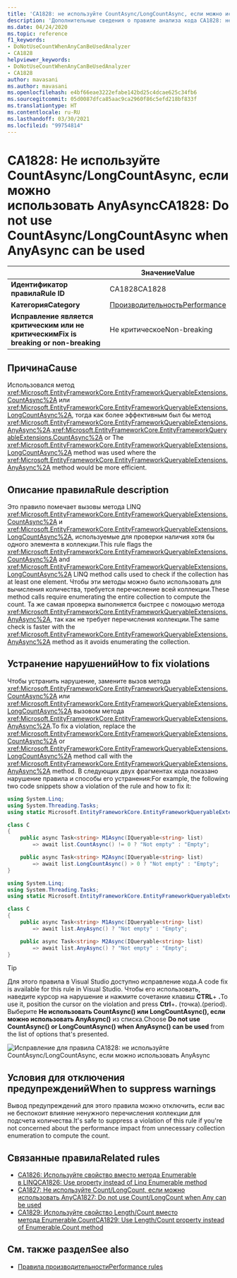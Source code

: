 ```yaml
---
title: 'CA1828: не используйте CountAsync/LongCountAsync, если можно использовать AnyAsync (анализ кода)'
description: 'Дополнительные сведения о правиле анализа кода CA1828: не используйте CountAsync/LongCountAsync, если можно использовать AnyAsync'
ms.date: 04/24/2020
ms.topic: reference
f1_keywords:
- DoNotUseCountWhenAnyCanBeUsedAnalyzer
- CA1828
helpviewer_keywords:
- DoNotUseCountWhenAnyCanBeUsedAnalyzer
- CA1828
author: mavasani
ms.author: mavasani
ms.openlocfilehash: e4bf66eae3222efabe142bd25c4dcae625c34fb6
ms.sourcegitcommit: 05d0087dfca85aac9ca2960f86c5efd218bf833f
ms.translationtype: HT
ms.contentlocale: ru-RU
ms.lasthandoff: 03/30/2021
ms.locfileid: "99754814"
---
```

# <a name="ca1828-do-not-use-countasynclongcountasync-when-anyasync-can-be-used"></a><span data-ttu-id="1b0cf-103">CA1828: Не используйте CountAsync/LongCountAsync, если можно использовать AnyAsync</span><span class="sxs-lookup"><span data-stu-id="1b0cf-103">CA1828: Do not use CountAsync/LongCountAsync when AnyAsync can be used</span></span>

| | <span data-ttu-id="1b0cf-104">Значение</span><span class="sxs-lookup"><span data-stu-id="1b0cf-104">Value</span></span> |
|-|-|
| <span data-ttu-id="1b0cf-105">**Идентификатор правила**</span><span class="sxs-lookup"><span data-stu-id="1b0cf-105">**Rule ID**</span></span> |<span data-ttu-id="1b0cf-106">CA1828</span><span class="sxs-lookup"><span data-stu-id="1b0cf-106">CA1828</span></span>|
| <span data-ttu-id="1b0cf-107">**Категория**</span><span class="sxs-lookup"><span data-stu-id="1b0cf-107">**Category**</span></span> |[<span data-ttu-id="1b0cf-108">Производительность</span><span class="sxs-lookup"><span data-stu-id="1b0cf-108">Performance</span></span>](performance-warnings.md)|
| <span data-ttu-id="1b0cf-109">**Исправление является критическим или не критическим**</span><span class="sxs-lookup"><span data-stu-id="1b0cf-109">**Fix is breaking or non-breaking**</span></span> |<span data-ttu-id="1b0cf-110">Не критическое</span><span class="sxs-lookup"><span data-stu-id="1b0cf-110">Non-breaking</span></span>|

## <a name="cause"></a><span data-ttu-id="1b0cf-111">Причина</span><span class="sxs-lookup"><span data-stu-id="1b0cf-111">Cause</span></span>

<span data-ttu-id="1b0cf-112">Использовался метод <xref:Microsoft.EntityFrameworkCore.EntityFrameworkQueryableExtensions.CountAsync%2A> или <xref:Microsoft.EntityFrameworkCore.EntityFrameworkQueryableExtensions.LongCountAsync%2A>, тогда как более эффективным был бы метод <xref:Microsoft.EntityFrameworkCore.EntityFrameworkQueryableExtensions.AnyAsync%2A>.</span><span class="sxs-lookup"><span data-stu-id="1b0cf-112"><xref:Microsoft.EntityFrameworkCore.EntityFrameworkQueryableExtensions.CountAsync%2A> or The <xref:Microsoft.EntityFrameworkCore.EntityFrameworkQueryableExtensions.LongCountAsync%2A> method was used where the <xref:Microsoft.EntityFrameworkCore.EntityFrameworkQueryableExtensions.AnyAsync%2A> method would be more efficient.</span></span>

## <a name="rule-description"></a><span data-ttu-id="1b0cf-113">Описание правила</span><span class="sxs-lookup"><span data-stu-id="1b0cf-113">Rule description</span></span>

<span data-ttu-id="1b0cf-114">Это правило помечает вызовы метода LINQ <xref:Microsoft.EntityFrameworkCore.EntityFrameworkQueryableExtensions.CountAsync%2A> и <xref:Microsoft.EntityFrameworkCore.EntityFrameworkQueryableExtensions.LongCountAsync%2A>, используемые для проверки наличия хотя бы одного элемента в коллекции.</span><span class="sxs-lookup"><span data-stu-id="1b0cf-114">This rule flags the <xref:Microsoft.EntityFrameworkCore.EntityFrameworkQueryableExtensions.CountAsync%2A> and <xref:Microsoft.EntityFrameworkCore.EntityFrameworkQueryableExtensions.LongCountAsync%2A> LINQ method calls used to check if the collection has at least one element.</span></span> <span data-ttu-id="1b0cf-115">Чтобы эти методы можно было использовать для вычисления количества, требуется перечисление всей коллекции.</span><span class="sxs-lookup"><span data-stu-id="1b0cf-115">These method calls require enumerating the entire collection to compute the count.</span></span> <span data-ttu-id="1b0cf-116">Та же самая проверка выполняется быстрее с помощью метода <xref:Microsoft.EntityFrameworkCore.EntityFrameworkQueryableExtensions.AnyAsync%2A>, так как не требует перечисления коллекции.</span><span class="sxs-lookup"><span data-stu-id="1b0cf-116">The same check is faster with the <xref:Microsoft.EntityFrameworkCore.EntityFrameworkQueryableExtensions.AnyAsync%2A> method as it avoids enumerating the collection.</span></span>

## <a name="how-to-fix-violations"></a><span data-ttu-id="1b0cf-117">Устранение нарушений</span><span class="sxs-lookup"><span data-stu-id="1b0cf-117">How to fix violations</span></span>

<span data-ttu-id="1b0cf-118">Чтобы устранить нарушение, замените вызов метода <xref:Microsoft.EntityFrameworkCore.EntityFrameworkQueryableExtensions.CountAsync%2A> или <xref:Microsoft.EntityFrameworkCore.EntityFrameworkQueryableExtensions.LongCountAsync%2A> вызовом метода <xref:Microsoft.EntityFrameworkCore.EntityFrameworkQueryableExtensions.AnyAsync%2A>.</span><span class="sxs-lookup"><span data-stu-id="1b0cf-118">To fix a violation, replace the <xref:Microsoft.EntityFrameworkCore.EntityFrameworkQueryableExtensions.CountAsync%2A> or <xref:Microsoft.EntityFrameworkCore.EntityFrameworkQueryableExtensions.LongCountAsync%2A> method call with the <xref:Microsoft.EntityFrameworkCore.EntityFrameworkQueryableExtensions.AnyAsync%2A> method.</span></span> <span data-ttu-id="1b0cf-119">В следующих двух фрагментах кода показано нарушение правила и способы его устранения:</span><span class="sxs-lookup"><span data-stu-id="1b0cf-119">For example, the following two code snippets show a violation of the rule and how to fix it:</span></span>

```csharp
using System.Linq;
using System.Threading.Tasks;
using static Microsoft.EntityFrameworkCore.EntityFrameworkQueryableExtensions;

class C
{
    public async Task<string> M1Async(IQueryable<string> list)
        => await list.CountAsync() != 0 ? "Not empty" : "Empty";

    public async Task<string> M2Async(IQueryable<string> list)
        => await list.LongCountAsync() > 0 ? "Not empty" : "Empty";
}
```

```csharp
using System.Linq;
using System.Threading.Tasks;
using static Microsoft.EntityFrameworkCore.EntityFrameworkQueryableExtensions;

class C
{
    public async Task<string> M1Async(IQueryable<string> list)
        => await list.AnyAsync() ? "Not empty" : "Empty";

    public async Task<string> M2Async(IQueryable<string> list)
        => await list.AnyAsync() ? "Not empty" : "Empty";
}
```

> [!TIP]
> <span data-ttu-id="1b0cf-120">Для этого правила в Visual Studio доступно исправление кода.</span><span class="sxs-lookup"><span data-stu-id="1b0cf-120">A code fix is available for this rule in Visual Studio.</span></span> <span data-ttu-id="1b0cf-121">Чтобы его использовать, наведите курсор на нарушение и нажмите сочетание клавиш **CTRL**+ **.**</span><span class="sxs-lookup"><span data-stu-id="1b0cf-121">To use it, position the cursor on the violation and press **Ctrl**+**.**</span></span> <span data-ttu-id="1b0cf-122">(точка).</span><span class="sxs-lookup"><span data-stu-id="1b0cf-122">(period).</span></span> <span data-ttu-id="1b0cf-123">Выберите **Не использовать CountAsync() или LongCountAsync(), если можно использовать AnyAsync()** из списка.</span><span class="sxs-lookup"><span data-stu-id="1b0cf-123">Choose **Do not use CountAsync() or LongCountAsync() when AnyAsync() can be used** from the list of options that's presented.</span></span>
>
> ![Исправление для правила CA1828: не используйте CountAsync/LongCountAsync, если можно использовать AnyAsync](media/ca1828-codefix.png)

## <a name="when-to-suppress-warnings"></a><span data-ttu-id="1b0cf-125">Условия для отключения предупреждений</span><span class="sxs-lookup"><span data-stu-id="1b0cf-125">When to suppress warnings</span></span>

<span data-ttu-id="1b0cf-126">Вывод предупреждений для этого правила можно отключить, если вас не беспокоит влияние ненужного перечисления коллекции для подсчета количества.</span><span class="sxs-lookup"><span data-stu-id="1b0cf-126">It's safe to suppress a violation of this rule if you're not concerned about the performance impact from unnecessary collection enumeration to compute the count.</span></span>

## <a name="related-rules"></a><span data-ttu-id="1b0cf-127">Связанные правила</span><span class="sxs-lookup"><span data-stu-id="1b0cf-127">Related rules</span></span>

- [<span data-ttu-id="1b0cf-128">CA1826: Используйте свойство вместо метода Enumerable в LINQ</span><span class="sxs-lookup"><span data-stu-id="1b0cf-128">CA1826: Use property instead of Linq Enumerable method</span></span>](ca1826.md)
- [<span data-ttu-id="1b0cf-129">CA1827: Не используйте Count/LongCount, если можно использовать Any</span><span class="sxs-lookup"><span data-stu-id="1b0cf-129">CA1827: Do not use Count/LongCount when Any can be used</span></span>](ca1827.md)
- [<span data-ttu-id="1b0cf-130">CA1829: Используйте свойство Length/Count вместо метода Enumerable.Count</span><span class="sxs-lookup"><span data-stu-id="1b0cf-130">CA1829: Use Length/Count property instead of Enumerable.Count method</span></span>](ca1829.md)

## <a name="see-also"></a><span data-ttu-id="1b0cf-131">См. также раздел</span><span class="sxs-lookup"><span data-stu-id="1b0cf-131">See also</span></span>

- [<span data-ttu-id="1b0cf-132">Правила производительности</span><span class="sxs-lookup"><span data-stu-id="1b0cf-132">Performance rules</span></span>](performance-warnings.md)
